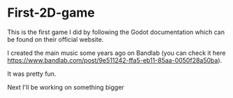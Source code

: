 # First-2D-game

This is the first game I did by following the Godot documentation which can be found on their official website.

I created the main music some years ago on Bandlab (you can check it here https://www.bandlab.com/post/9e511242-ffa5-eb11-85aa-0050f28a50ba).

It was pretty fun.

Next I'll be working on something bigger
